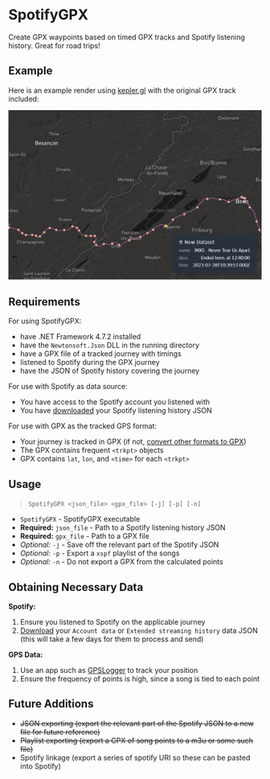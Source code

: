 ﻿# SpotifyGPX

Create GPX waypoints based on timed GPX tracks and Spotify listening history. Great for road trips!

## Example

Here is an example render using [kepler.gl](https://github.com/keplergl/kepler.gl) with the original GPX track included:

![image](Example.png)

## Requirements

For using SpotifyGPX:
 - have .NET Framework 4.7.2 installed
 - have the `Newtonsoft.Json` DLL in the running directory
 - have a GPX file of a tracked journey with timings
 - listened to Spotify during the GPX journey
 - have the JSON of Spotify history covering the journey

For use with Spotify as data source:
 - You have access to the Spotify account you listened with
 - You have [downloaded](https://www.spotify.com/account/privacy/) your Spotify listening history JSON

For use with GPX as the tracked GPS format:
 - Your journey is tracked in GPX (if not, [convert other formats to GPX](https://www.gpsvisualizer.com/convert_input))
 - The GPX contains frequent `<trkpt>` objects
 - GPX contains `lat`, `lon`, and `<time>` for each `<trkpt>`

## Usage

> `SpotifyGPX <json_file> <gpx_file> [-j] [-p] [-n]`

 - `SpotifyGPX` - SpotifyGPX executable
 - **Required:** `json_file` - Path to a Spotify listening history JSON
 - **Required:** `gpx_file` - Path to a GPX file
 - *Optional:* `-j` - Save off the relevant part of the Spotify JSON
 - *Optional:* `-p` - Export a `xspf` playlist of the songs
 - *Optional:* `-n` - Do not export a GPX from the calculated points

## Obtaining Necessary Data

**Spotify:**
 1. Ensure you listened to Spotify on the applicable journey
 2. [Download](https://www.spotify.com/account/privacy/) your `Account data` or `Extended streaming history` data JSON (this will take a few days for them to process and send)

**GPS Data:**
 1. Use an app such as [GPSLogger](https://github.com/mendhak/gpslogger) to track your position
 2. Ensure the frequency of points is high, since a song is tied to each point

## Future Additions

 - ~~JSON exporting (export the relevant part of the Spotify JSON to a new file for future reference)~~
 - ~~Playlist exporting (export a GPX of song points to a m3u or some such file)~~
 - Spotify linkage (export a series of spotify URI so these can be pasted into Spotify)
